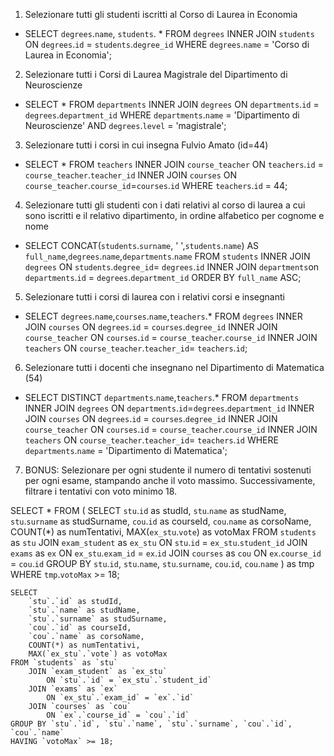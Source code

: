 <!-- PS  lascio dei commenti dove sono i ragionamenti che ho fatto prima di arrivare alla soluzione finale 
 -->
1. Selezionare tutti gli studenti iscritti al Corso di Laurea in Economia

- SELECT `degrees`.`name`, `students`. * FROM `degrees` INNER JOIN `students` ON `degrees`.`id` = `students`.`degree_id` WHERE `degrees`.`name` = 'Corso di Laurea in Economia';


2. Selezionare tutti i Corsi di Laurea Magistrale del Dipartimento di
Neuroscienze

- SELECT * FROM `departments` INNER JOIN `degrees` ON `departments`.`id` = `degrees`.`department_id` WHERE `departments`.`name` = 'Dipartimento di Neuroscienze' AND `degrees`.`level` = 'magistrale';


3. Selezionare tutti i corsi in cui insegna Fulvio Amato (id=44)


- SELECT * FROM `teachers` INNER JOIN `course_teacher` ON `teachers`.`id` = `course_teacher`.`teacher_id` INNER JOIN `courses` ON `course_teacher`.`course_id`=`courses`.`id` WHERE `teachers`.`id` = 44;


4. Selezionare tutti gli studenti con i dati relativi al corso di laurea a cui sono iscritti e il relativo dipartimento, in ordine alfabetico per cognome e
nome

<!-- - SELECT * FROM `students`
INNER JOIN `degrees` ON `students`.`degree_id`= `degrees`.`id`
INNER JOIN `departments`on `departments`.`id` = `degrees`.`department_id`;

- SELECT `students`.*,`degrees`.`name`,`departments`.`name` FROM `students` INNER JOIN `degrees` ON `students`.`degree_id`= `degrees`.`id` INNER JOIN `departments`on `departments`.`id` = `degrees`.`department_id`; -->

<!-- - SELECT CONCAT(`students`.`surname`, ' ',`students`.`name`),`degrees`.`name`,`departments`.`name` FROM `students` INNER JOIN `degrees` ON `students`.`degree_id`= `degrees`.`id` INNER JOIN `departments`on `departments`.`id` = `degrees`.`department_id`; -->

- SELECT CONCAT(`students`.`surname`, ' ',`students`.`name`) AS `full_name`,`degrees`.`name`,`departments`.`name` FROM `students` INNER JOIN `degrees` ON `students`.`degree_id`= `degrees`.`id` INNER JOIN `departments`on `departments`.`id` = `degrees`.`department_id` ORDER BY `full_name` ASC;


5. Selezionare tutti i corsi di laurea con i relativi corsi e insegnanti

<!-- - SELECT * FROM `degrees` INNER JOIN `courses` ON `degrees`.`id` = `courses`.`degree_id` INNER JOIN `course_teacher` ON `courses`.`id` = `course_teacher`.`course_id` INNER JOIN `teachers` ON `course_teacher`.`teacher_id`= `teachers`.`id`; -->
- SELECT `degrees`.`name`,`courses`.`name`,`teachers`.* FROM `degrees` INNER JOIN `courses` ON `degrees`.`id` = `courses`.`degree_id` INNER JOIN `course_teacher` ON `courses`.`id` = `course_teacher`.`course_id` INNER JOIN `teachers` ON `course_teacher`.`teacher_id`= `teachers`.`id`;

6. Selezionare tutti i docenti che insegnano nel Dipartimento di
Matematica (54)

- SELECT DISTINCT `departments`.`name`,`teachers`.* FROM `departments` INNER JOIN `degrees` ON `departments`.`id`=`degrees`.`department_id` INNER JOIN `courses` ON `degrees`.`id` = `courses`.`degree_id` INNER JOIN `course_teacher` ON `courses`.`id` = `course_teacher`.`course_id` INNER JOIN `teachers` ON `course_teacher`.`teacher_id`= `teachers`.`id` WHERE `departments`.`name` = 'Dipartimento di Matematica';


7. BONUS: Selezionare per ogni studente il numero di tentativi sostenuti per ogni esame, stampando anche il voto massimo. Successivamente,
filtrare i tentativi con voto minimo 18.

<!-- INNER JOIN `students`ON `students`.`id`= `exam_student`.`student_id`; -->

SELECT *
FROM (
    SELECT
    	`stu`.`id` as studId,
    	`stu`.`name` as studName,
    	`stu`.`surname` as studSurname,
    	`cou`.`id` as courseId,
    	`cou`.`name` as corsoName,
    	COUNT(*) as numTentativi,
    	MAX(`ex_stu`.`vote`) as votoMax
    FROM `students` as `stu`
        JOIN `exam_student` as `ex_stu`
  	        ON `stu`.`id` = `ex_stu`.`student_id`
        JOIN `exams` as `ex`
            ON `ex_stu`.`exam_id` = `ex`.`id`
        JOIN `courses` as `cou`
  	        ON `ex`.`course_id` = `cou`.`id`
    GROUP BY `stu`.`id`, `stu`.`name`, `stu`.`surname`, `cou`.`id`, `cou`.`name`
    ) as tmp
WHERE `tmp`.`votoMax` >= 18;

    SELECT
    	`stu`.`id` as studId,
    	`stu`.`name` as studName,
    	`stu`.`surname` as studSurname,
    	`cou`.`id` as courseId,
    	`cou`.`name` as corsoName,
    	COUNT(*) as numTentativi,
    	MAX(`ex_stu`.`vote`) as votoMax
    FROM `students` as `stu`
        JOIN `exam_student` as `ex_stu`
  	        ON `stu`.`id` = `ex_stu`.`student_id`
        JOIN `exams` as `ex`
            ON `ex_stu`.`exam_id` = `ex`.`id`
        JOIN `courses` as `cou`
  	        ON `ex`.`course_id` = `cou`.`id`
    GROUP BY `stu`.`id`, `stu`.`name`, `stu`.`surname`, `cou`.`id`, `cou`.`name`
    HAVING `votoMax` >= 18;